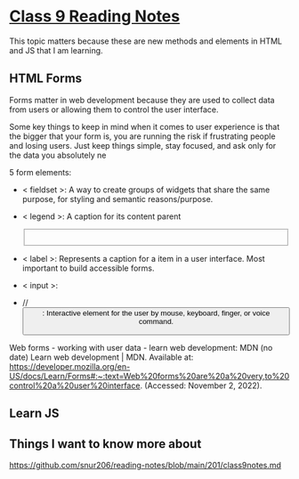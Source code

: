 # [Class 9 Reading Notes](https://github.com/snur206/reading-notes/blob/main/201/class9notes.md)

This topic matters because these are new methods and elements in HTML and JS that I am learning.



## HTML Forms

Forms matter in web development because they are used to collect data from users or allowing them to control the user interface. 

Some key things to keep in mind when it comes to user experience is that the bigger that your form is, you are running the risk if frustrating people and losing users. Just keep things simple, stay focused, and ask only for the data you absolutely ne

5 form elements:

-  < fieldset >: A way to create groups of widgets that share the same purpose, for styling and semantic reasons/purpose.

- < legend >: A caption for its content parent <fieldset>

- < label >: Represents a caption for a item in a user interface. Most important to build accessible forms.

- < input >: 

- //<button>: Interactive element for the user by mouse, keyboard, finger, or voice command. 

Web forms - working with user data - learn web development: MDN (no date) Learn web development | MDN. Available at: https://developer.mozilla.org/en-US/docs/Learn/Forms#:~:text=Web%20forms%20are%20a%20very,to%20control%20a%20user%20interface. (Accessed: November 2, 2022). 

## Learn JS













## Things I want to know more about




https://github.com/snur206/reading-notes/blob/main/201/class9notes.md
